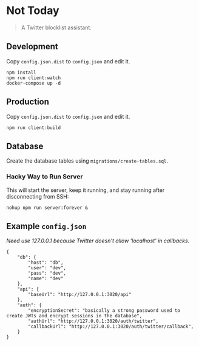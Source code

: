 # Not Today

> A Twitter blocklist assistant.

## Development

Copy `config.json.dist` to `config.json` and edit it.

```
npm install
npm run client:watch
docker-compose up -d
```

## Production

Copy `config.json.dist` to `config.json` and edit it.

```
npm run client:build
```

## Database

Create the database tables using `migrations/create-tables.sql`.

### Hacky Way to Run Server

This will start the server, keep it running, and stay running after disconnecting from SSH:

```
nohup npm run server:forever &
```

## Example `config.json`

_Need use 127.0.0.1 because Twitter doesn't allow 'localhost' in callbacks._

```
{
    "db": {
        "host": "db",
        "user": "dev",
        "pass": "dev",
        "name": "dev"
    },
    "api": {
        "baseUrl": "http://127.0.0.1:3020/api"
    },
    "auth": {
        "encryptionSecret": "basically a strong password used to create JWTs and encrypt sessions in the database",
        "authUrl": "http://127.0.0.1:3020/auth/twitter",
        "callbackUrl": "http://127.0.0.1:3020/auth/twitter/callback",
    }
}
```
